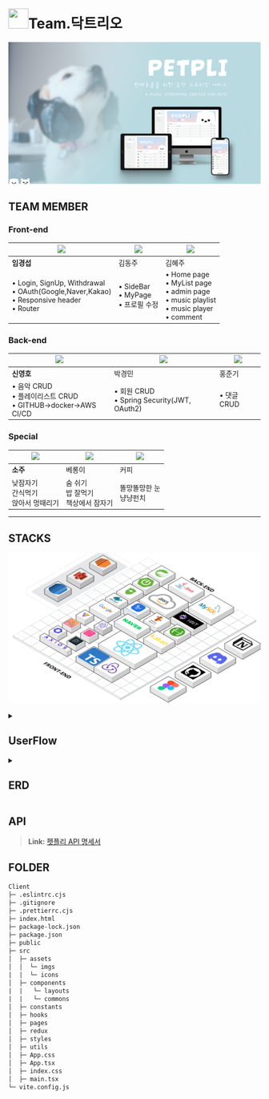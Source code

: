 # <img src="https://raw.githubusercontent.com/codestates-seb/seb44_main_011/dev/img/%E1%84%83%E1%85%A1%E1%86%A8%E1%84%90%E1%85%B3%E1%84%85%E1%85%B5%E1%84%8B%E1%85%A9.jpg" width="40" height="40" /></div>Team.닥트리오

![image](/img/petpli.png)


## TEAM MEMBER
### Front-end

| <img src="https://raw.githubusercontent.com/codestates-seb/seb44_main_011/dev/img/%E1%84%89%E1%85%A5%E1%86%B8%E1%84%82%E1%85%B5%E1%86%B7.png"/> | <img src="https://github.com/codestates-seb/seb44_main_011/blob/dev/img/%E1%84%8D%E1%85%AE%E1%84%82%E1%85%B5%E1%86%B7.png"/> | <img src="https://raw.githubusercontent.com/codestates-seb/seb44_main_011/dev/img/%E1%84%80%E1%85%B5%E1%86%B7%E1%84%92%E1%85%A8%E1%84%8C%E1%85%AE.png"/> |
| ------------------------------------------------------------------------------------------ | ------------------------------------------------------------------------------------------ | ------------------------------------------------------------------------------------------ |
| **임경섭**                                                                              | 김동주                                                                                     | 김혜주                                                                                    |
| • Login, SignUp, Withdrawal<br> • OAuth(Google,Naver,Kakao)<br> • Responsive header<br> • Router                                                             |  • SideBar <br> • MyPage <br> • 프로필 수정                                                              | • Home page <br> • MyList page <br> • admin page <br> • music playlist <br> • music player <br>  • comment                                                            |

### Back-end
| <img src="https://raw.githubusercontent.com/codestates-seb/seb44_main_011/dev/img/%E1%84%8B%E1%85%A7%E1%86%BC%E1%84%92%E1%85%A9%E1%84%82%E1%85%B5%E1%86%B7.png"/>| <img src="https://raw.githubusercontent.com/codestates-seb/seb44_main_011/dev/img/%E1%84%80%E1%85%A7%E1%86%BC%E1%84%86%E1%85%B5%E1%86%AB%E1%84%82%E1%85%B5%E1%86%B7.png"/> | <img src="https://raw.githubusercontent.com/codestates-seb/seb44_main_011/dev/img/%E1%84%8C%E1%85%AE%E1%86%AB%E1%84%80%E1%85%B5%E1%84%82%E1%85%B5%E1%86%B7.png"/> |
| ------------------------------------------------------------------------------------------ | ------------------------------------------------------------------------------------------ | ------------------------------------------------------------------------------------------ |
| **신영호**                                                                              | 박경민                                                                                     | 홍준기                                                                                    |
| • 음악 CRUD<br> • 플레이리스트 CRUD<br> • GITHUB->docker->AWS CI/CD                                                             | • 회원 CRUD<br> • Spring Security(JWT, OAuth2)                                                              | • 댓글 CRUD                                                                |
### Special
| <img src="https://raw.githubusercontent.com/codestates-seb/seb44_main_011/dev/img/%E1%84%89%E1%85%A9%E1%84%8C%E1%85%AE.png"/> | <img src="https://raw.githubusercontent.com/codestates-seb/seb44_main_011/dev/img/%E1%84%87%E1%85%A6%E1%84%85%E1%85%A9%E1%86%BC%E1%84%8B%E1%85%B5.png"/> | <img src="https://raw.githubusercontent.com/codestates-seb/seb44_main_011/dev/img/%E1%84%8F%E1%85%A5%E1%84%91%E1%85%B5.png"/> |
| ------------------------------------------------------------------------------------------ | ------------------------------------------------------------------------------------------ | ------------------------------------------------------------------------------------------ |
| **소주**                                                                              | 베롱이                                                                                    | 커피                                                                                    |
| 낮잠자기 <br> 간식먹기 <br> 앉아서 멍때리기                                                              | 숨 쉬기<br>밥 잘먹기<br>책상에서 잠자기                                                              |  똘망똘망한 눈  <br> 냥냥펀치                                                                   |
---
## STACKS
![image](/img/Stacks.png)

<details>
  <summary><strong><h2>UserFlow</h2></strong></summary>
  <div>
    <img src="./img/userflow.png" alt="ERD Image">
  </div>
</details>

<details>
  <summary><strong><h2>ERD</h2></strong></summary>
  <div>
    <img src="./img/ERD.png" alt="ERD Image">
  </div>
</details>


## API
> **<i class="fa fa-question-circle"></i> Link:** [펫플리 API 명세서](https://api.petpil.site:8080/docs/swagger-ui/index.html)
## FOLDER
```
Client
├─ .eslintrc.cjs
├─ .gitignore
├─ .prettierrc.cjs
├─ index.html
├─ package-lock.json
├─ package.json
├─ public
├─ src
│  ├─ assets
│  │  └─ imgs
|  |  └─ icons
│  ├─ components
|  |   └─ layouts
|  |   └─ commons
│  ├─ constants
│  ├─ hooks
│  ├─ pages
│  ├─ redux
│  ├─ styles
│  ├─ utils
│  ├─ App.css
│  ├─ App.tsx
│  ├─ index.css
│  ├─ main.tsx
└─ vite.config.js

```
